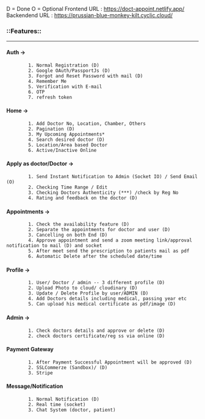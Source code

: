 D = Done
O = Optional
Frontend URL : https://doct-appoint.netlify.app/
Backendend URL : https://prussian-blue-monkey-kilt.cyclic.cloud/
### ::Features:: ###
-----------------------------------------
#### Auth -> 
            1. Normal Registration (D)
            2. Google OAuth/PassportJs (D)
            3. Forgot and Reset Password with mail (D)
            4. Remember Me
            5. Verification with E-mail
            6. OTP 
            7. refresh token

#### Home ->
            1. Add Doctor No, Location, Chamber, Others
            2. Pagination (D)
            3. My Upcoming Appointments*
            4. Search desired doctor (D)
            5. Location/Area based Doctor
            6. Active/Inactive Online

#### Apply as doctor/Doctor ->
            1. Send Instant Notification to Admin (Socket IO) / Send Email (O)
            2. Checking Time Range / Edit
            3. Checking Doctors Authenticity (***) /check by Reg No
            4. Rating and feedback on the doctor (D)
            
#### Appointments ->
            1. Check the availability feature (D)
            2. Separate the appointments for doctor and user (D)
            3. Cancelling on both End (D)
            4. Approve appointment and send a zoom meeting link/approval notification to mail (D) and socket
            5. After meet send the prescription to patients mail as pdf
            6. Automatic Delete after the scheduled date/time

#### Profile ->
            1. User/ Doctor / admin -- 3 different profile (D)
            2. Upload Photo to cloud/ cloudinary (D)
            3. Update / Delete Profile by user/ADMIN (D)
            4. Add Doctors details including medical, passing year etc 
            5. Can upload his medical certificate as pdf/image (D)

#### Admin -> 
            1. Check doctors details and approve or delete (D)
            2. check doctors certificate/reg ss via online (D)
            

#### Payment Gateway
            1. After Payment Successful Appointment will be approved (D)
            2. SSLCommerze (Sandbox)/ (D)
            3. Stripe

#### Message/Notification
            1. Normal Notification (D)
            2. Real time (socket)
            3. Chat System (doctor, patient)